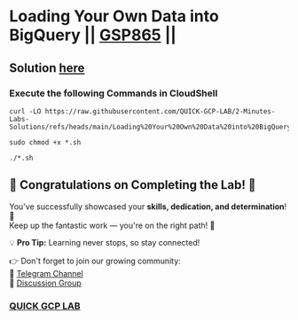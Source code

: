 # Loading Your Own Data into BigQuery || [GSP865](https://www.cloudskillsboost.google/focuses/17816?parent=catalog) ||

## Solution [here]()

### Execute the following Commands in CloudShell

```
curl -LO https://raw.githubusercontent.com/QUICK-GCP-LAB/2-Minutes-Labs-Solutions/refs/heads/main/Loading%20Your%20Own%20Data%20into%20BigQuery/gsp865.sh

sudo chmod +x *.sh

./*.sh
```

## 🌟 Congratulations on Completing the Lab! 🎉

You've successfully showcased your **skills, dedication, and determination**! 💪  
Keep up the fantastic work — you're on the right path! 🚀
 
💡 **Pro Tip:** Learning never stops, so stay connected!

👉 Don't forget to join our growing community:  
🔗 [Telegram Channel](https://t.me/quickgcplab)  
💬 [Discussion Group](https://t.me/quickgcplabchats)  

### [QUICK GCP LAB](https://www.youtube.com/@quickgcplab)